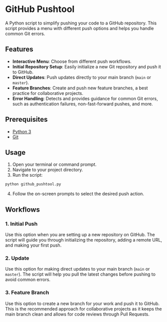 # GitHub Pushtool

A Python script to simplify pushing your code to a GitHub repository. This script provides a menu with different push options and helps you handle common Git errors.

## Features

- **Interactive Menu**: Choose from different push workflows.
- **Initial Repository Setup**: Easily initialize a new Git repository and push it to GitHub.
- **Direct Updates**: Push updates directly to your main branch (`main` or `master`).
- **Feature Branches**: Create and push new feature branches, a best practice for collaborative projects.
- **Error Handling**: Detects and provides guidance for common Git errors, such as authentication failures, non-fast-forward pushes, and more.

## Prerequisites

- [Python 3](https://www.python.org/downloads/)
- [Git](https://git-scm.com/downloads)

## Usage

1.  Open your terminal or command prompt.
2.  Navigate to your project directory.
3.  Run the script:

```bash
python github_pushtool.py
```

4.  Follow the on-screen prompts to select the desired push action.

## Workflows

### 1. Initial Push

Use this option when you are setting up a new repository on GitHub. The script will guide you through initializing the repository, adding a remote URL, and making your first push.

### 2. Update

Use this option for making direct updates to your main branch (`main` or `master`). The script will help you pull the latest changes before pushing to avoid common errors.

### 3. Feature Branch

Use this option to create a new branch for your work and push it to GitHub. This is the recommended approach for collaborative projects as it keeps the main branch clean and allows for code reviews through Pull Requests.